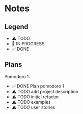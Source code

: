 # Notes

## Legend
- ⚠ TODO
- 🚧 IN PROGRESS
- ✅ DONE

## Plans

Pomodoro 1:

- ✅ DONE Plan pomodoro 1
- ⚠ TODO add project description
- ⚠ TODO initial refactor
- ⚠ TODO examples
- ⚠ TODO user stories